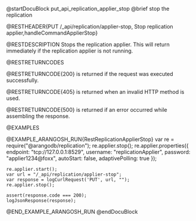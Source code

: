 
@startDocuBlock put_api_replication_applier_stop
@brief stop the replication

@RESTHEADER{PUT /_api/replication/applier-stop, Stop replication applier,handleCommandApplierStop}

@RESTDESCRIPTION
Stops the replication applier. This will return immediately if the
replication applier is not running.

@RESTRETURNCODES

@RESTRETURNCODE{200}
is returned if the request was executed successfully.

@RESTRETURNCODE{405}
is returned when an invalid HTTP method is used.

@RESTRETURNCODE{500}
is returned if an error occurred while assembling the response.

@EXAMPLES

@EXAMPLE_ARANGOSH_RUN{RestReplicationApplierStop}
    var re = require("@arangodb/replication");
    re.applier.stop();
    re.applier.properties({
      endpoint: "tcp://127.0.0.1:8529",
      username: "replicationApplier",
      password: "applier1234@foxx",
      autoStart: false,
      adaptivePolling: true
    });

    re.applier.start();
    var url = "/_api/replication/applier-stop";
    var response = logCurlRequest('PUT', url, "");
    re.applier.stop();

    assert(response.code === 200);
    logJsonResponse(response);
@END_EXAMPLE_ARANGOSH_RUN
@endDocuBlock
